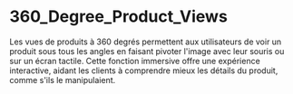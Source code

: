 # 360_Degree_Product_Views
Les vues de produits à 360 degrés permettent aux utilisateurs de voir un produit sous tous les angles en faisant pivoter l'image avec leur souris ou sur un écran tactile. Cette fonction immersive offre une expérience interactive, aidant les clients à comprendre mieux les détails du produit, comme s'ils le manipulaient.
